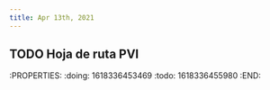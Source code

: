 ```yaml
---
title: Apr 13th, 2021
---
```


## TODO Hoja de ruta PVI
:PROPERTIES:
:doing: 1618336453469
:todo: 1618336455980
:END:
